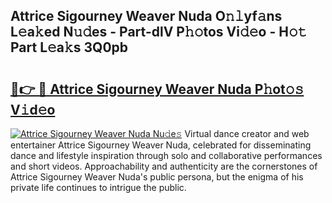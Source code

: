 ## Attrice Sigourney Weaver Nuda O𝚗𝚕yf𝚊ns L𝚎a𝚔ed N𝚞𝚍es - Part-dlV P𝚑𝚘tos Vi𝚍𝚎o - H𝚘𝚝 Part L𝚎a𝚔s 3Q0pb

# <h2><a href="http://kf8qse.oniu.top/?m=Attrice+Sigourney+Weaver+Nuda">🔗👉 🔴 Attrice Sigourney Weaver Nuda P𝚑ot𝚘𝚜 V𝚒d𝚎o</a></h2>

[![Attrice Sigourney Weaver Nuda Nu𝚍e𝚜](https://i.imgur.com/0qMVB7G.gif)](http://kf8qse.oniu.top/?m=Attrice+Sigourney+Weaver+Nuda)
Virtual dance creator and web entertainer Attrice Sigourney Weaver Nuda, celebrated for disseminating dance and lifestyle inspiration through solo and collaborative performances and short videos. Approachability and authenticity are the cornerstones of Attrice Sigourney Weaver Nuda's public persona, but the enigma of his private life continues to intrigue the public.  
